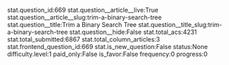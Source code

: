 stat.question_id:669
stat.question__article__live:True
stat.question__article__slug:trim-a-binary-search-tree
stat.question__title:Trim a Binary Search Tree
stat.question__title_slug:trim-a-binary-search-tree
stat.question__hide:False
stat.total_acs:4231
stat.total_submitted:6867
stat.total_column_articles:3
stat.frontend_question_id:669
stat.is_new_question:False
status:None
difficulty.level:1
paid_only:False
is_favor:False
frequency:0
progress:0
